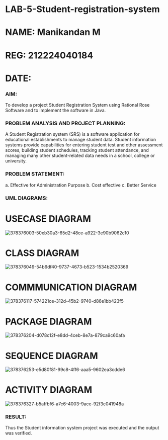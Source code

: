 # LAB-5-Student-registration-system
# NAME: Manikandan M
# REG: 212224040184
# DATE:
### AIM:
To develop a project Student Registration System using Rational Rose Software and to
implement the software in Java.
### PROBLEM ANALYSIS AND PROJECT PLANNING:
A Student Registration system (SRS) is a software application for educational
establishments to manage student data. Student information systems provide capabilities for
entering student test and other assessment scores, building student schedules, tracking student
attendance, and managing many other student-related data needs in a school, college or
university.
### PROBLEM STATEMENT:
a. Effective for Administration Purpose
b. Cost effective
c. Better Service
### UML DIAGRAMS:
# USECASE DIAGRAM
![378376003-50eb30a3-65d2-48ce-a922-3e90b9062c10](https://github.com/user-attachments/assets/a021faa3-448d-4932-9a13-abc08d894c6e)
# CLASS DIAGRAM
![378376049-54b6df40-9737-4673-b523-1534b2520369](https://github.com/user-attachments/assets/54a53ed7-354e-4dac-aa9d-8023a6a0e0a9)
# COMMMUNICATION DIAGRAM
![378376117-574221ce-312d-45b2-9740-d86e1bb423f5](https://github.com/user-attachments/assets/6c6f4705-7b72-43cc-82eb-1c064285f256)
# PACKAGE DIAGRAM
![378376204-d078c12f-e8dd-4ceb-8e7a-879ca9c60afa](https://github.com/user-attachments/assets/2f91422b-0020-4b3b-8d6d-dd52c6010d1b)
# SEQUENCE DIAGRAM
![378376253-e5d80f81-99c8-4ff6-aaa5-9602ea3cdde6](https://github.com/user-attachments/assets/25d86435-9d94-4007-afde-80697c9bebc1)
# ACTIVITY DIAGRAM
 ![378376327-b5affbf6-a7c6-4003-9ace-92f3c041948a](https://github.com/user-attachments/assets/fec6000c-3845-4d98-826e-f4ee11e0deec)
### RESULT:
Thus the Student information system project was executed and the output was
verified.
